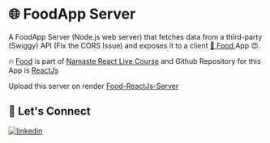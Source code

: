 # 🌐 FoodApp Server

A FoodApp Server (Node.js web server) that fetches data from a third-party (Swiggy) API (Fix the CORS Issue) and exposes it to a client [🚀 Food ](https://food-reactjss.netlify.app/) App 😍.

🔥 [Food](https://food-reactjss.netlify.app/) is part of [Namaste React Live Course](https://namastedev.com/learn/namaste-react?_aff=946684804112) and Github Repository for this App is [ReactJs](https://github.com/work-saddam/Reactjs) ️
<br/>

Upload this server on render [Food-ReactJs-Server](https://food-reactjs-server.onrender.com/)

## 🔗 Let's Connect

[![linkedin](https://img.shields.io/badge/LinkedIn-0077B5?style=for-the-badge&logo=linkedin&logoColor=white)](https://www.linkedin.com/in/saddam-hussein786/)

